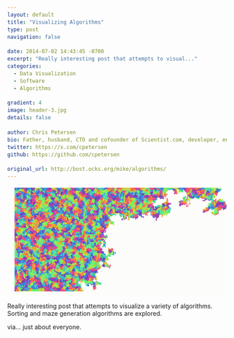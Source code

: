 ```yaml
---
layout: default
title: "Visualizing Algorithms"
type: post
navigation: false

date: 2014-07-02 14:43:45 -0700
excerpt: "Really interesting post that attempts to visual..."
categories:
  - Data Visualization
  - Software
  - Algorithms

gradient: 4
image: header-3.jpg
details: false

author: Chris Petersen
bio: Father, husband, CTO and cofounder of Scientist.com, developer, entrepreneur and technologist.
twitter: https://x.com/cpetersen
github: https://github.com/cpetersen

original_url: http://bost.ocks.org/mike/algorithms/
---
```



  ![0a90600c0a90a7176c901fb5f8390ef6.png](/assets/import/0a90600c0a90a7176c901fb5f8390ef6.png)  

 Really interesting post that attempts to visualize a variety of algorithms. Sorting and maze generation algorithms are explored.  

 via… just about everyone. 
